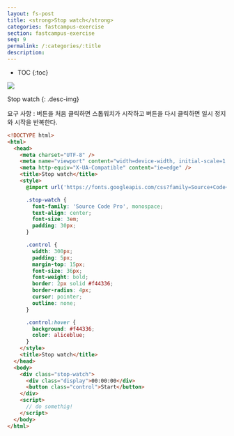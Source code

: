 ```yaml
---
layout: fs-post
title: <strong>Stop watch</strong>
categories: fastcampus-exercise
section: fastcampus-exercise
seq: 9
permalink: /:categories/:title
description:
---
```


* TOC
{:toc}

![](/assets/fs-images/exercise/stop-watch.gif)

Stop watch
{: .desc-img}

요구 사항
: 버튼을 처음 클릭하면 스톱워치가 시작하고 버튼을 다시 클릭하면 일시 정지와 시작을 반복한다.

```html
<!DOCTYPE html>
<html>
  <head>
    <meta charset="UTF-8" />
    <meta name="viewport" content="width=device-width, initial-scale=1.0" />
    <meta http-equiv="X-UA-Compatible" content="ie=edge" />
    <title>Stop watch</title>
    <style>
      @import url('https://fonts.googleapis.com/css?family=Source+Code+Pro');

      .stop-watch {
        font-family: 'Source Code Pro', monospace;
        text-align: center;
        font-size: 3em;
        padding: 30px;
      }

      .control {
        width: 300px;
        padding: 5px;
        margin-top: 15px;
        font-size: 36px;
        font-weight: bold;
        border: 2px solid #f44336;
        border-radius: 4px;
        cursor: pointer;
        outline: none;
      }

      .control:hover {
        background: #f44336;
        color: aliceblue;
      }
    </style>
    <title>Stop watch</title>
  </head>
  <body>
    <div class="stop-watch">
      <div class="display">00:00:00</div>
      <button class="control">Start</button>
    </div>
    <script>
      // do somethig!
    </script>
  </body>
</html>
```

<!-- # 2. Angular version

<iframe src="https://stackblitz.com/edit/angular-stop-watch?ctl=1&embed=1&hideNavigation=1&file=src/app/app.component.ts" frameborder="0" width="100%" height="500"></iframe>

# 3. React version

<iframe src="https://stackblitz.com/edit/react-stop-watch?ctl=1&embed=1&hideNavigation=1&file=index.js" frameborder="0" width="100%" height="500"></iframe> -->
